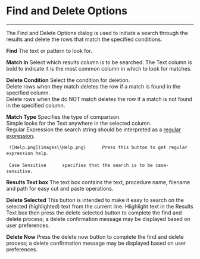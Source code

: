 # Find and Delete Options #

----------

The Find and Delete Options dialog is used to initiate a search through the
results and delete the rows that match the specified conditions.

**Find**      The text or pattern to look for.

**Match In**      Select which results column is to be searched. The Text column is bold to indicate it is the most common column in which to look for matches.

**Delete Condition**      Select the condition for deletion.   
     Delete rows when they match      deletes the row if a match is found in the specified column.   
     Delete rows when the do NOT match      deletes the row if a match is not found in the specified column.

**Match Type**      Specifies the type of comparison.   
     Simple      looks for the Text anywhere in the selected column.   
     Regular Expression      the search string should be interpreted as a [regular expression](RegularExpressionOperators.html).

     ![Help.png](images\\Help.png)      Press this button to get regular expression help.

     Case Sensitive      specifies that the search is to be case-sensitive.

**Results Text box**      The text box contains the text, procedure name, filename and path for easy cut and paste operations.

**Delete Selected**      This button is intended to make it easy to search on the selected (highlighted) text from the current line. Hiighlight text in the Results Text box then press the delete selected button to complete the find and delete process; a delete confirmation message may be displayed based on user preferences.

**Delete Now**      Press the delete now button to complete the find and delete process; a delete confirmation message may be displayed based on user preferences.

